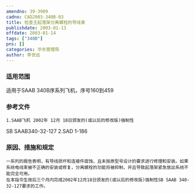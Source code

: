 ```yaml
---
amendno: 39-3909  
cadno: CAD2003-340B-03  
title: 检查主起落架分离螺栓的导线束  
publishdate: 2003-01-13  
effdate: 2003-01-14  
tags: ["340B"]  
pns: []  
categories: 华东管理局  
author: 李世远  
---
```

  
### 适用范围  
适用于SAAB 340B序系列飞机，序号160到459  
  
<!--more-->  
### 参考文件  
    1.SAAB飞机 2002年 12月 18日颁发的(或以后的修改版)强制性  
SB SAAB340-32-127     2.SAD 1-186  
  
### 原因、措施和规定  
    一系列的报告表明，有导线损坏和连接件腐蚀，且未按原型号设计的要求进行修理和安装。如果系统电线束被不正确的安装或修复，分离螺栓的功能将被抑制，并且导致起落架紧急放出系统不能完全可用。  
    在本指令生效后三个月内完成2002年12月18日颁发的(或以后的修改版)强制性SB SAAB 340-32-127要求的工作。  
